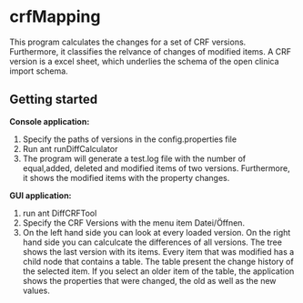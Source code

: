 crfMapping
==========

This program calculates the changes for a set of CRF versions. Furthermore, it classifies the relvance of changes of modified
items. A CRF version is a excel sheet, which underlies the schema of the open clinica import schema.


Getting started
---------------
<b>Console application:</b>
<ol>
<li>Specify the paths of versions in the config.properties file</li>
<li>Run ant runDiffCalculator</li>
<li>The program will generate a test.log file with the number of equal,added, deleted and modified items of two versions.
Furthermore, it shows the modified items with the property changes.
 </li>
</ol>
<b>GUI application:</b>
<ol>
<li>run ant DiffCRFTool</li>
<li> Specify the CRF Versions with the menu item Datei/Öffnen.
<li> On the left hand side you can look at every loaded version. On the right hand side you can calculcate the differences of
all versions. The tree shows the last version with its items. Every item that was modified has a child node that
contains a table. The table present the change history of the selected item. If you select an older item of the table,
 the application shows the properties that were changed, the old as well as the new values.
</ol>
